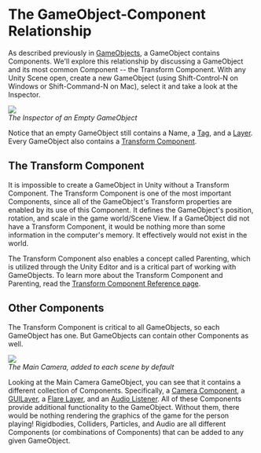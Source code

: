 The GameObject-Component Relationship
=====================================


As described previously in [GameObjects](gameobjects.html), a GameObject contains Components.  We'll explore this relationship by discussing a GameObject and its most common Component -- the <span class=component>Transform</span> Component.  With any Unity Scene open, create a new GameObject (using <span class=menu>Shift-Control-N</span> on Windows or <span class=menu>Shift-Command-N</span> on Mac), select it and take a look at the <span class=keyword>Inspector</span>.

![](http://docwiki.hq.unity3d.com/uploads/Main/EmptyGO.png)  
_The Inspector of an Empty GameObject_

Notice that an empty GameObject still contains a Name, a [Tag](tags.html), and a [Layer](layers.html). Every GameObject also contains a [Transform Component](class-transform.html). 


The Transform Component
-----------------------


It is impossible to create a GameObject in Unity without a Transform Component. The Transform Component is one of the most important Components, since all of the GameObject's Transform properties are enabled by its use of this Component.  It defines the GameObject's position, rotation, and scale in the game world/Scene View.  If a GameObject did not have a Transform Component, it would be nothing more than some information in the computer's memory.  It effectively would not exist in the world.

The Transform Component also enables a concept called <span class=keyword>Parenting</span>, which is utilized through the <span class=keyword>Unity Editor</span> and is a critical part of working with GameObjects. To learn more about the Transform Component and Parenting, read the [Transform Component Reference page](class-transform.html).


Other Components
----------------


The Transform Component is critical to all GameObjects, so each GameObject has one. But GameObjects can contain other Components as well.

![](http://docwiki.hq.unity3d.com/uploads/Main/GameObject-maincamera.png)  
_The Main Camera, added to each scene by default_

Looking at the Main Camera GameObject, you can see that it contains a different collection of Components.  Specifically, a [Camera Component](class-camera.html), a [GUILayer](class-guilayer.html), a [Flare Layer](class-flarelayer.html), and an [Audio Listener](class-audiolistener.html).  All of these Components provide additional functionality to the GameObject.  Without them, there would be nothing rendering the graphics of the game for the person playing!  Rigidbodies, Colliders, Particles, and Audio are all different Components (or combinations of Components) that can be added to any given GameObject.

